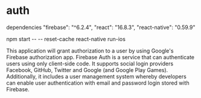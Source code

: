 # auth

dependencies
    "firebase": "^6.2.4",
    "react": "16.8.3",
    "react-native": "0.59.9"


npm start -- -- reset-cache
react-native run-ios

This application will grant authorization to a user by using Google's Firebase authorization app.
Firebase Auth is a service that can authenticate users using only client-side code. It supports social login providers Facebook, GitHub, Twitter and Google (and Google Play Games). Additionally, it includes a user management system whereby developers can enable user authentication with email and password login stored with Firebase.